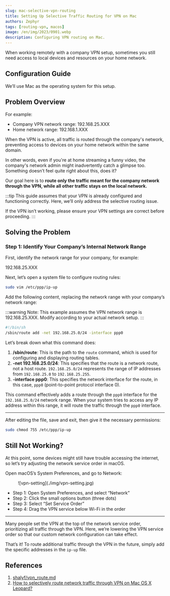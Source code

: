 ```yaml
---
slug: mac-selective-vpn-routing
title: Setting Up Selective Traffic Routing for VPN on Mac
authors: Zephyr
tags: [routing-vpn, macos]
image: /en/img/2023/0901.webp
description: Configuring VPN routing on Mac.
---
```


When working remotely with a company VPN setup, sometimes you still need access to local devices and resources on your home network.

<!-- truncate -->

## Configuration Guide

We’ll use Mac as the operating system for this setup.

## Problem Overview

For example:

- Company VPN network range: 192.168.25.XXX
- Home network range: 192.168.1.XXX

When the VPN is active, all traffic is routed through the company's network, preventing access to devices on your home network within the same domain.

In other words, even if you're at home streaming a funny video, the company's network admin might inadvertently catch a glimpse too. Something doesn’t feel quite right about this, does it?

Our goal here is to **route only the traffic meant for the company network through the VPN, while all other traffic stays on the local network.**

:::tip
This guide assumes that your VPN is already configured and functioning correctly. Here, we’ll only address the selective routing issue.

If the VPN isn’t working, please ensure your VPN settings are correct before proceeding.
:::

## Solving the Problem

### Step 1: Identify Your Company’s Internal Network Range

First, identify the network range for your company, for example:

192.168.25.XXX

Next, let’s open a system file to configure routing rules:

```bash
sudo vim /etc/ppp/ip-up
```

Add the following content, replacing the network range with your company’s network range:

:::warning
Note: This example assumes the VPN network range is 192.168.25.XXX. Modify according to your actual network setup.
:::

```bash
#!/bin/sh
/sbin/route add -net 192.168.25.0/24 -interface ppp0
```

Let’s break down what this command does:

1. **/sbin/route**: This is the path to the `route` command, which is used for configuring and displaying routing tables.
2. **-net 192.168.25.0/24**: This specifies that the route is a network route, not a host route. `192.168.25.0/24` represents the range of IP addresses from `192.168.25.0` to `192.168.25.255`.
3. **-interface ppp0**: This specifies the network interface for the route, in this case, `ppp0` (point-to-point protocol interface 0).

This command effectively adds a route through the `ppp0` interface for the `192.168.25.0/24` network range. When your system tries to access any IP address within this range, it will route the traffic through the `ppp0` interface.

---

After editing the file, save and exit, then give it the necessary permissions:

```bash
sudo chmod 755 /etc/ppp/ip-up
```

## Still Not Working?

At this point, some devices might still have trouble accessing the internet, so let’s try adjusting the network service order in macOS.

Open macOS’s System Preferences, and go to Network:

<figure style={{"width": "80%"}}>
![vpn-setting](./img/vpn-setting.jpg)
</figure>

- Step 1: Open System Preferences, and select “Network”
- Step 2: Click the small options button (three dots)
- Step 3: Select “Set Service Order”
- Step 4: Drag the VPN service below Wi-Fi in the order

---

Many people set the VPN at the top of the network service order, prioritizing all traffic through the VPN. Here, we’re lowering the VPN service order so that our custom network configuration can take effect.

That’s it! To route additional traffic through the VPN in the future, simply add the specific addresses in the `ip-up` file.

## References

1. [shalyf/vpn_route.md](https://gist.github.com/shalyf/d50b0bbf30a4b5020d2b84f4ae8eb4e0)
2. [How to selectively route network traffic through VPN on Mac OS X Leopard?](https://superuser.com/questions/4904/how-to-selectively-route-network-traffic-through-vpn-on-mac-os-x-leopard)
